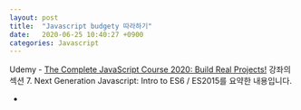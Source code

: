 ```yaml
---
layout: post
title:  "Javascript budgety 따라하기"
date:   2020-06-25 10:40:27 +0900
categories: Javascript
---
```


Udemy - [The Complete JavaScript Course 2020: Build Real Projects!](https://www.udemy.com/course/the-complete-javascript-course/) 강좌의 섹션 7. Next Generation Javascript: Intro to ES6 / ES2015를 요약한 내용입니다.

- 